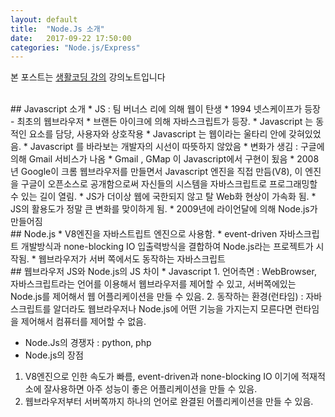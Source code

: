 ```yaml
---
layout: default
title:  "Node.Js 소개"
date:   2017-09-22 17:50:00
categories: "Node.js/Express"
---
```


본 포스트는 [생활코딩 강의](https://www.inflearn.com/course/nodejs-강좌-생활코딩) 강의노트입니다

<br>
## Javascript 소개
* JS : 팀 버너스 리에 의해 웹이 탄생
* 1994 넷스케이프가 등장 - 최초의 웹브라우저
* 브랜든 아이크에 의해 자바스크립트가 등장.
* Javascript 는 동적인 요소를 담당, 사용자와 상호작용
* Javascript 는 웹이라는 울타리 안에 갖혀있었음.
* Javascript 를 바라보는 개발자의 시선이 따뜻하지 않았음
* 변화가 생김 : 구글에 의해 Gmail 서비스가 나옴
* Gmail , GMap 이 Javascript에서 구현이 됬음
* 2008년 Google이 크롬 웹브라우저를 만들면서 Javascript 엔진을 직접 만듬(V8), 이 엔진을 구글이 오픈소스로 공개함으로써 자신들의 시스템을 자바스크립트로 프로그래밍할 수 있는 길이 열림.
* JS가 더이상 웹에 국한되지 않고 탈 Web화 현상이 가속화 됨.
* JS의 활용도가 정말 큰 변화를 맞이하게 됨.
* 2009년에 라이언달에 의해 Node.js가 만들어짐


<br>
## Node.js
* V8엔진을 자바스트립트 엔진으로 사용함.
* event-driven 자바스크립트 개발방식과 none-blocking IO 입출력방식을 결합하여 Node.js라는 프로젝트가 시작됨.
* 웹브라우저가 서버  쪽에서도 동작하는 자바스크립트


<br>
## 웹브라우저 JS와 Node.js의 JS 차이
* Javascript
1. 언어측면 : WebBrowser,  자바스크립트라는 언어를 이용해서 웹브라우저를 제어할 수 있고, 서버쪽에있는 Node.js를 제어해서 웹 어플리케이션을 만들 수 있음.
2. 동작하는 환경(런타임) : 자바스크립트를 알더라도 웹브라우저나 Node.js에 어떤 기능을 가지는지 모른다면 런타임을 제어해서 컴퓨터를 제어할 수 없음.

* Node.Js의 경쟁자 : python, php
* Node.js의 장점
1. V8엔진으로 인한 속도가 빠름, event-driven과 none-blocking IO 이기에 적재적소에 잘사용하면 아주 성능이 좋은 어플리케이션을 만들 수 있음.
2. 웹브라우저부터 서버쪽까지 하나의 언어로 완결된 어플리케이션을 만들 수 있음.